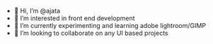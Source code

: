 - 👋 Hi, I’m @ajata
- 👀 I’m interested in front end development
- 🌱 I’m currently experimenting  and learning adobe lightroom/GIMP
- 💞️ I’m looking to collaborate on any UI based projects


<!---
ajata/ajata is a ✨ special ✨ repository because its `README.md` (this file) appears on your GitHub profile.
You can click the Preview link to take a look at your changes.
--->
